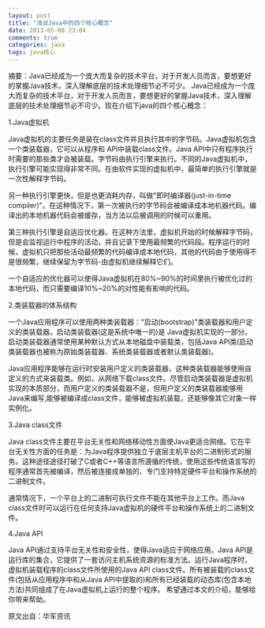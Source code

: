 ```yaml
---
layout: post
title: "浅谈Java中的四个核心概念"
date: 2013-05-08 23:04
comments: true
categories: java
tags: java核心
---
```


摘要：Java已经成为一个庞大而复杂的技术平台，对于开发人员而言，要想更好的掌握Java技术，深入理解底层的技术处理细节必不可少。
Java已经成为一个庞大而复杂的技术平台，对于开发人员而言，要想更好的掌握Java技术，深入理解底层的技术处理细节必不可少。现在介绍下java的四个核心概念：


1.Java虚拟机

Java虚拟机的主要任务是装在class文件并且执行其中的字节码。Java虚拟机包含一个类装载器，它可以从程序和 API中装载class文件。Java API中只有程序执行时需要的那些类才会被装载。字节码由执行引擎来执行。不同的Java虚拟机中，执行引擎可能实现得非常不同。在由软件实现的虚拟机中，最简单的执行引擎就是一次性解释字节码。

另一种执行引擎更快，但是也更消耗内存，叫做"即时编译器(just-in-time compiler)"。在这种情况下，第一次被执行的字节码会被编译成本地机器代码。编译出的本地机器代码会被缓存，当方法以后被调用的时候可以重用。

第三种执行引擎是自适应优化器。在这种方法里，虚拟机开始的时候解释字节码，但是会监视运行中程序的活动，并且记录下使用最频繁的代码段。程序运行的时候，虚拟机只把那些活动最频繁的代码编译成本地代码，其他的代码由于使用得不是很频繁，继续保留为字节码-由虚拟机继续解释它们。

一个自适应的优化器可以使得Java虚拟机在80%~90%的时间里执行被优化过的本地代码，而只需要编译10%~20%的对性能有影响的代码。


2.类装载器的体系结构

一个Java应用程序可以使用两种类装载器："启动(bootstrap)"类装载器和用户定义的类装载器。启动类装载器(这是系统中唯一的)是 Java虚拟机实现的一部分。启动类装载器通常使用某种默认方式从本地磁盘中装载类，包括Java API类(启动类装载器也被称为原始类装载器、系统类装载器或者默认类装载器)。

Java应用程序能够在运行时安装用户定义的类装载器，这种类装载器能够使用自定义的方式来装载类。例如，从网络下载class文件。尽管启动类装载器是虚拟机实现的本质部分，而用户定义的类装载器不是，但用户定义的类装载器能够用Java来编写,能够被编译成class文件，能够被虚拟机装载，还能够像其它对象一样实例化。


3.Java class文件

Java class文件主要在平台无关性和网络移动性方面使Java更适合网络。它在平台无关性方面的任务是：为Java程序提供独立于底层主机平台的二进制形式的服务。这种途径途径打破了C或者C++等语言所遵循的传统，使用这些传统语言写的程序通常首先被编译，然后被连接成单独的、专门支持特定硬件平台和操作系统的二进制文件。

通常情况下，一个平台上的二进制可执行文件不能在其他平台上工作。而Java class文件时可以运行在任何支持Java虚拟机的硬件平台和操作系统上的二进制文件。


4.Java API

Java API通过支持平台无关性和安全性，使得Java适应于网络应用。Java API是运行库的集合，它提供了一套访问主机系统资源的标准方法。运行Java程序时，虚拟机装载程序的class文件所使用的Java API class文件。所有被装载的class文件(包括从应用程序中和从Java API中提取的)和所有已经装载的动态库(包含本地方法)共同组成了在Java虚拟机上运行的整个程序。
希望通过本文的介绍，能够给你带来帮助。


原文出自：华军资讯
